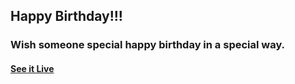 ## Happy Birthday!!!

### Wish someone special happy birthday in a special way.

#### [See it Live](https://birthdayvania.netlify.app/)


